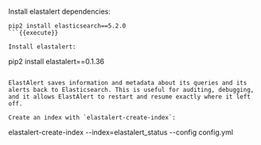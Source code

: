 Install elastalert dependencies:
```
pip2 install elasticsearch==5.2.0
```{{execute}}

Install elastalert:
```
pip2 install elastalert==0.1.36
```{{execute}}

ElastAlert saves information and metadata about its queries and its alerts back to Elasticsearch. This is useful for auditing, debugging, and it allows ElastAlert to restart and resume exactly where it left off.

Create an index with `elastalert-create-index`:
```
elastalert-create-index --index=elastalert_status --config config.yml
```{{execute}}

